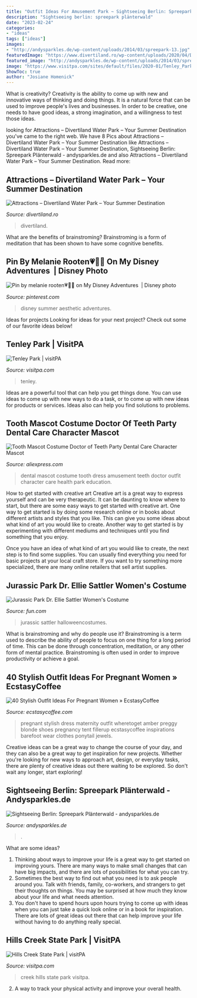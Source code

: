 ```yaml
---
title: "Outfit Ideas For Amusement Park ~ Sightseeing Berlin: Spreepark Plänterwald"
description: "Sightseeing berlin: spreepark plänterwald"
date: "2023-02-24"
categories:
- "ideas"
tags: ["ideas"]
images:
- "http://andysparkles.de/wp-content/uploads/2014/03/spreepark-13.jpg"
featuredImage: "https://www.divertiland.ro/wp-content/uploads/2020/04/DSC_1373.jpg"
featured_image: "http://andysparkles.de/wp-content/uploads/2014/03/spreepark-13.jpg"
image: "https://www.visitpa.com/sites/default/files/2020-01/Tenley_Park.jpg"
ShowToc: true
author: "Josiane Homenick"
---
```



What is creativity?
Creativity is the ability to come up with new and innovative ways of thinking and doing things. It is a natural force that can be used to improve people's lives and businesses. In order to be creative, one needs to have good ideas, a strong imagination, and a willingness to test those ideas.

	

		
looking for Attractions – Divertiland Water Park – Your Summer Destination you've came to the right web. We have 8 Pics about Attractions – Divertiland Water Park – Your Summer Destination like Attractions – Divertiland Water Park – Your Summer Destination, Sightseeing Berlin: Spreepark Plänterwald - andysparkles.de and also Attractions – Divertiland Water Park – Your Summer Destination. Read more:
		
    
## Attractions – Divertiland Water Park – Your Summer Destination

<img loading=lazy src="https://www.divertiland.ro/wp-content/uploads/2020/04/DSC_1373.jpg" onerror="this.onerror=null;this.src='https://tse4.mm.bing.net/th?id=OIP.QnTe6AuGFvr_D-FEvoN8EwHaE8&amp;pid=15.1';" alt="Attractions – Divertiland Water Park – Your Summer Destination">

_Source: divertiland.ro_

>divertiland. 

	

What are the benefits of brainstroming?
Brainstroming is a form of meditation that has been shown to have some cognitive benefits.

    
## Pin By Melanie Rooten💗🧚‍♀️ On My Disney Adventures ️ | Disney Photo

<img loading=lazy src="https://i.pinimg.com/originals/d6/96/41/d69641279162d86862279048627c01e3.jpg" onerror="this.onerror=null;this.src='https://tse2.mm.bing.net/th?id=OIP.cMo8caDkvstbhvYg3kIKdgHaNK&amp;pid=15.1';" alt="Pin by melanie rooten💗🧚‍♀️ on My Disney Adventures ️ | Disney photo">

_Source: pinterest.com_

>disney summer aesthetic adventures. 

	

Ideas for projects
Looking for ideas for your next project? Check out some of our favorite ideas below!

    
## Tenley Park | VisitPA

<img loading=lazy src="https://www.visitpa.com/sites/default/files/2020-01/Tenley_Park.jpg" onerror="this.onerror=null;this.src='https://tse2.mm.bing.net/th?id=OIP.omvgyvpetuFbkGzoRBUzgwHaC5&amp;pid=15.1';" alt="Tenley Park | visitPA">

_Source: visitpa.com_

>tenley. 

	

Ideas are a powerful tool that can help you get things done. You can use ideas to come up with new ways to do a task, or to come up with new ideas for products or services. Ideas also can help you find solutions to problems.

    
## Tooth Mascot Costume Doctor Of Teeth Party Dental Care Character Mascot

<img loading=lazy src="https://ae01.alicdn.com/kf/HTB176d9n2uSBuNkHFqDq6xfhVXa6/Tooth-Mascot-Costume-Doctor-of-Teeth-Party-Dental-Care-Character-Mascot-Dress-Amusement-Park-Outfit-Health.jpg" onerror="this.onerror=null;this.src='https://tse1.mm.bing.net/th?id=OIP.b50vw3s5KfBSETxIZULMXgHaJ4&amp;pid=15.1';" alt="Tooth Mascot Costume Doctor of Teeth Party Dental Care Character Mascot">

_Source: aliexpress.com_

>dental mascot costume tooth dress amusement teeth doctor outfit character care health park education. 

	

How to get started with creative art
Creative art is a great way to express yourself and can be very therapeutic. It can be daunting to know where to start, but there are some easy ways to get started with creative art.
One way to get started is by doing some research online or in books about different artists and styles that you like. This can give you some ideas about what kind of art you would like to create. Another way to get started is by experimenting with different mediums and techniques until you find something that you enjoy.

Once you have an idea of what kind of art you would like to create, the next step is to find some supplies. You can usually find everything you need for basic projects at your local craft store. If you want to try something more specialized, there are many online retailers that sell artist supplies.

    
## Jurassic Park Dr. Ellie Sattler Women&#039;s Costume

<img loading=lazy src="https://images.fun.com/products/64444/2-1-162322/womens-jurassic-park-dr-ellie-sattler-costume-alt-8.jpg" onerror="this.onerror=null;this.src='https://tse1.mm.bing.net/th?id=OIP.dOYB3bEUaD5VdzNCQNV6wAHaKl&amp;pid=15.1';" alt="Jurassic Park Dr. Ellie Sattler Women&#039;s Costume">

_Source: fun.com_

>jurassic sattler halloweencostumes. 

	

What is brainstroming and why do people use it?
Brainstroming is a term used to describe the ability of people to focus on one thing for a long period of time. This can be done through concentration, meditation, or any other form of mental practice. Brainstroming is often used in order to improve productivity or achieve a goal.

    
## 40 Stylish Outfit Ideas For Pregnant Women » EcstasyCoffee

<img loading=lazy src="https://i1.wp.com/www.ecstasycoffee.com/wp-content/uploads/2016/11/Black-Shift-Dress.jpg?resize=600%2C898" onerror="this.onerror=null;this.src='https://tse3.mm.bing.net/th?id=OIP.kF7D7DKlFeHrC3Wgph5dmwHaLF&amp;pid=15.1';" alt="40 Stylish Outfit Ideas For Pregnant Women » EcstasyCoffee">

_Source: ecstasycoffee.com_

>pregnant stylish dress maternity outfit wheretoget amber preggy blonde shoes pregnancy tent fillerup ecstasycoffee inspirations barefoot wear clothes ponytail jewels. 

	

Creative ideas can be a great way to change the course of your day, and they can also be a great way to get inspiration for new projects. Whether you're looking for new ways to approach art, design, or everyday tasks, there are plenty of creative ideas out there waiting to be explored. So don't wait any longer, start exploring!

    
## Sightseeing Berlin: Spreepark Plänterwald - Andysparkles.de

<img loading=lazy src="http://andysparkles.de/wp-content/uploads/2014/03/spreepark-13.jpg" onerror="this.onerror=null;this.src='https://tse2.mm.bing.net/th?id=OIP.i8nbeLiiEg8k1RYFYfJatwHaJ4&amp;pid=15.1';" alt="Sightseeing Berlin: Spreepark Plänterwald - andysparkles.de">

_Source: andysparkles.de_

>. 

	

What are some ideas?
1. Thinking about ways to improve your life is a great way to get started on improving yours. There are many ways to make small changes that can have big impacts, and there are lots of possibilities for what you can try.
2. Sometimes the best way to find out what you need is to ask people around you. Talk with friends, family, co-workers, and strangers to get their thoughts on things. You may be surprised at how much they know about your life and what needs attention.
3. You don't have to spend hours upon hours trying to come up with ideas when you can just take a quick look online or in a book for inspiration. There are lots of great ideas out there that can help improve your life without having to do anything really special.

    
## Hills Creek State Park | VisitPA

<img loading=lazy src="https://www.visitpa.com/sites/default/files/2020-02/hills-creek-state-park_34687887351_o_0.jpg" onerror="this.onerror=null;this.src='https://tse4.mm.bing.net/th?id=OIP.Ox84Kf4zZbgXouiIm64i2gHaCe&amp;pid=15.1';" alt="Hills Creek State Park | visitPA">

_Source: visitpa.com_

>creek hills state park visitpa. 

	

2. A way to track your physical activity and improve your overall health.

